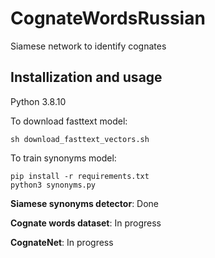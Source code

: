 # CognateWordsRussian
Siamese network to identify cognates

## Installization and usage

Python 3.8.10

To download fasttext model:
```
sh download_fasttext_vectors.sh
```

To train synonyms model:
```
pip install -r requirements.txt
python3 synonyms.py
```


**Siamese synonyms detector**: Done


**Cognate words dataset**: In progress


**CognateNet**: In progress
